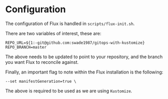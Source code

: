 # Configuration

The configuration of Flux is handled in `scripts/flux-init.sh`.

There are two variables of interest, these are:

```
REPO_URL=${1:-git@github.com:swade1987/gitops-with-kustomize}
REPO_BRANCH=master
```

The above needs to be updated to point to your repository, and the branch you want Flux to reconcile against.

Finally, an important flag to note within the Flux installation is the following:

```
--set manifestGeneration=true \
```

The above is required to be used as we are using `Kustomize`.